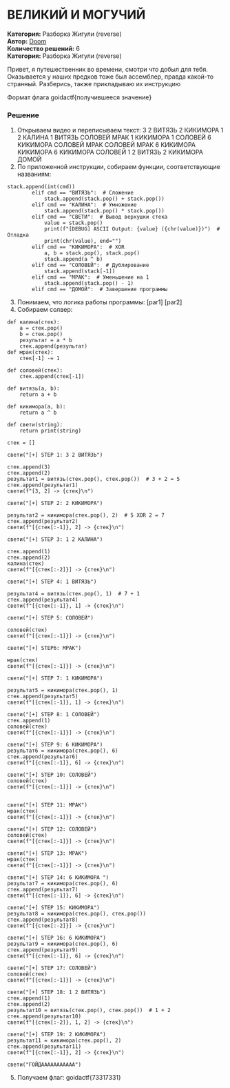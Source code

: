 # ВЕЛИКИЙ И МОГУЧИЙ
**Категория:** Разборка Жигули (reverse)\
**Автор:** [Doom](https://t.me/dontunique)\
**Количество решений:** 6\
**Категория:** Разборка Жигули (reverse)

Привет, я путешественник во времени, смотри что добыл для тебя. Оказывается у наших предков тоже был ассемблер, правда какой-то странный. Разберись, также прикладываю их инструкцию



Формат флага goidactf{получившееся значение}

### Решение

1. Открываем видео и переписываем текст: 3 2 ВИТЯЗЬ 2 КИКИМОРА  1 2 КАЛИНА 1 ВИТЯЗЬ СОЛОВЕЙ МРАК 1 КИКИМОРА 1 СОЛОВЕЙ 6 КИКИМОРА СОЛОВЕЙ МРАК СОЛОВЕЙ МРАК 6 КИКИМОРА КИКИМОРА 6 КИКИМОРА СОЛОВЕЙ 1 2 ВИТЯЗЬ 2 КИКИМОРА ДОМОЙ
2. По приложенной инструкции, собираем функции, соответствующие названиям:
```
stack.append(int(cmd))
        elif cmd == "ВИТЯЗЬ":  # Сложение
            stack.append(stack.pop() + stack.pop())
        elif cmd == "КАЛИНА":  # Умножение
            stack.append(stack.pop() * stack.pop())
        elif cmd == "СВЕТИ":  # Вывод верхушки стека
            value = stack.pop()
            print(f"[DEBUG] ASCII Output: {value} ({chr(value)})")  # Отладка
            print(chr(value), end="")
        elif cmd == "КИКИМОРА":  # XOR
            a, b = stack.pop(), stack.pop()
            stack.append(a ^ b)
        elif cmd == "СОЛОВЕЙ":  # Дублирование
            stack.append(stack[-1])
        elif cmd == "МРАК":  # Уменьшение на 1
            stack.append(stack.pop() - 1)
        elif cmd == "ДОМОЙ":  # Завершение программы
```
3. Понимаем, что логика работы программы: [par1] [par2] <command>
4. Собираем солвер:
```
def калина(стек):
    a = стек.pop()
    b = стек.pop()
    результат = a * b
    стек.append(результат)
def мрак(стек):
    стек[-1] -= 1

def соловей(стек):
    стек.append(стек[-1])

def витязь(a, b):
    return a + b

def кикимора(a, b):
    return a ^ b

def свети(string):
    return print(string)

стек = []

свети("[+] STEP 1: 3 2 ВИТЯЗЬ")

стек.append(3)
стек.append(2)
результат1 = витязь(стек.pop(), стек.pop())  # 3 + 2 = 5
стек.append(результат1)
свети(f"[3, 2] -> {стек}\n")

свети("[+] STEP 2: 2 КИКИМОРА")

результат2 = кикимора(стек.pop(), 2)  # 5 XOR 2 = 7
стек.append(результат2)
свети(f"[{стек[:-1]}, 2] -> {стек}\n")

свети("[+] STEP 3: 1 2 КАЛИНА")

стек.append(1)
стек.append(2)
калина(стек)
свети(f"[{стек[:-2]}] -> {стек}\n")

свети("[+] STEP 4: 1 ВИТЯЗЬ")

результат4 = витязь(стек.pop(), 1)  # 7 + 1
стек.append(результат4)
свети(f"[{стек[:-1]}, 1] -> {стек}\n")

свети("[+] STEP 5: СОЛОВЕЙ")

соловей(стек)
свети(f"[{стек[:-1]}] -> {стек}\n")

свети("[+] STEP6: МРАК")

мрак(стек)
свети(f"[{стек[:-1]}] -> {стек}\n")

свети("[+] STEP 7: 1 КИКИМОРА")

результат5 = кикимора(стек.pop(), 1)
стек.append(результат5)
свети(f"[{стек[:-1]}, 1] -> {стек}\n")

свети("[+] STEP 8: 1 СОЛОВЕЙ")
стек.append(1)
соловей(стек)
свети(f"[{стек[:-1]}] -> {стек}\n")

свети("[+] STEP 9: 6 КИКИМОРА")
результат6 = кикимора(стек.pop(), 6)
стек.append(результат6)
свети(f"[{стек[:-1]}, 6] -> {стек}\n")

свети("[+] STEP 10: СОЛОВЕЙ")
соловей(стек)
свети(f"[{стек[:-1]}] -> {стек}\n")


свети("[+] STEP 11: МРАК")
мрак(стек)
свети(f"[{стек[:-1]}] -> {стек}\n")

свети("[+] STEP 12: СОЛОВЕЙ")
соловей(стек)
свети(f"[{стек[:-1]}] -> {стек}\n")

свети("[+] STEP 13: МРАК")
мрак(стек)
свети(f"[{стек[:-1]}] -> {стек}\n")

свети("[+] STEP 14: 6 КИКИМОРА ")
результат7 = кикимора(стек.pop(), 6)
стек.append(результат7)
свети(f"[{стек[:-1]}, 6] -> {стек}\n")

свети("[+] STEP 15: КИКИМОРА")
результат8 = кикимора(стек.pop(), стек.pop())
стек.append(результат8)
свети(f"[{стек[:-2]}] -> {стек}\n")

свети("[+] STEP 16: 6 КИКИМОРА")
результат9 = кикимора(стек.pop(), 6)
стек.append(результат9)
свети(f"[{стек[:-1]}, 6] -> {стек}\n")

свети("[+] STEP 17: СОЛОВЕЙ")
соловей(стек)
свети(f"[{стек[:-1]}] -> {стек}\n")

свети("[+] STEP 18: 1 2 ВИТЯЗЬ")
стек.append(1)
стек.append(2)
результат10 = витязь(стек.pop(), стек.pop())  # 1 + 2
стек.append(результат10)
свети(f"[{стек[:-2]}, 1, 2] -> {стек}\n")

свети("[+] STEP 19: 2 КИКИМОРА")
результат11 = кикимора(стек.pop(), 2)
стек.append(результат11)
свети(f"[{стек[:-1]}, 2] -> {стек}\n")

свети("ГОЙДААААААААААА")
```
5. Получаем флаг: goidactf{73317331}
